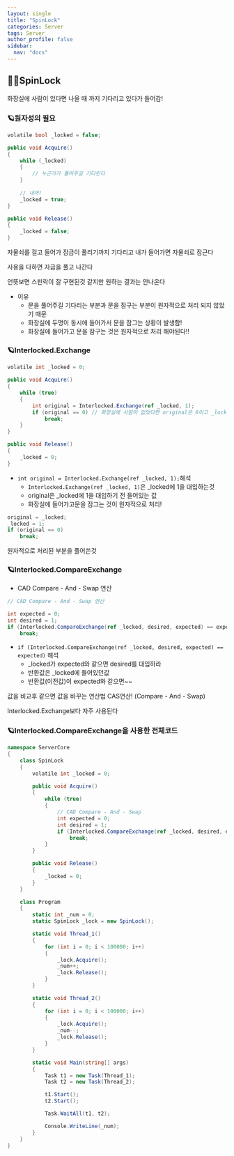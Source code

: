 ```yaml
---
layout: single
title: "SpinLock"
categories: Server
tags: Server
author_profile: false
sidebar:
  nav: "docs"
---
```



## 🙇‍♀️SpinLock

화장실에 사람이 있다면 나올 때 까지 기다리고 있다가 들어감!


### 🪐원자성의 필요

```cs
volatile bool _locked = false;

public void Acquire()
{
    while (_locked)
    {
        // 누군가가 풀어주길 기다린다
    }
    
    // 내꺼!
    _locked = true;
}

public void Release()
{
    _locked = false;
}
```

자물쇠를 걸고 들어가 잠금이 풀리기까지 기다리고 내가 들어가면 자물쇠로 잠근다

사용을 다하면 자금을 풀고 나간다


언뜻보면 스핀락이 잘 구현된것 같지만 원하는 결과는 안나온다

* 이유
  * 문을 풀어주길 기다리는 부분과 문을 잠구는 부분이 원자적으로 처리 되지 않았기 때문
  * 화장실에 두명이 동시에 들어가서 문을 잠그는 상황이 발생함!
  * 화장실에 들어가고 문을 잠구는 것은 원자적으로 처리 해야된다!!


### 🪐Interlocked.Exchange

```cs
volatile int _locked = 0;

public void Acquire()
{
    while (true)
    {
        int original = Interlocked.Exchange(ref _locked, 1);
        if (original == 0) // 화장실에 사람이 없었다면 original은 0이고 _locked에는 1이 들어감
            break;
    }
}

public void Release()
{
    _locked = 0;
}
```

* `int original = Interlocked.Exchange(ref _locked, 1);`해석
  * `Interlocked.Exchange(ref _locked, 1)`은 _locked에 1을 대입하는것
  * original은 _locked에 1을 대입하기 전 들어있는 값
  * 화장실에 들어가고문을 잠그는 것이 원자적으로 처리!

```cs
original = _locked;
_locked = 1;
if (original == 0)
    break;
```
원자적으로 처리된 부분을 풀어쓴것

### 🪐Interlocked.CompareExchange

* CAD Compare - And - Swap 연산


```cs
// CAD Compare - And - Swap 연산

int expected = 0;
int desired = 1;
if (Interlocked.CompareExchange(ref _locked, desired, expected) == expected)
    break;
```

* `if (Interlocked.CompareExchange(ref _locked, desired, expected) == expected)` 해석
  * _locked가 expected와 같으면 desired를 대입하라
  * 반환값은 _locked에 들어있던값
  * 반환값(이전값)이 expected와 같으면~~

값을 비교후 같으면 값을 바꾸는 연산법
CAS연산! (Compare - And - Swap)

Interlocked.Exchange보다 자주 사용된다

### 🪐Interlocked.CompareExchange을 사용한 전체코드

```cs
namespace ServerCore
{
    class SpinLock
    {
        volatile int _locked = 0;

        public void Acquire()
        {
            while (true)
            {
                // CAD Compare - And - Swap
                int expected = 0;
                int desired = 1;
                if (Interlocked.CompareExchange(ref _locked, desired, expected) == expected)
                    break;
            }
        }

        public void Release()
        {
            _locked = 0;
        }
    }

    class Program
    {
        static int _num = 0;
        static SpinLock _lock = new SpinLock();

        static void Thread_1()
        {
            for (int i = 0; i < 100000; i++)
            {
                _lock.Acquire();
                _num++;
                _lock.Release();
            }
        }

        static void Thread_2()
        {
            for (int i = 0; i < 100000; i++)
            {
                _lock.Acquire();
                _num--;
                _lock.Release();
            }
        }

        static void Main(string[] args)
        {
            Task t1 = new Task(Thread_1);
            Task t2 = new Task(Thread_2);

            t1.Start();
            t2.Start();

            Task.WaitAll(t1, t2);

            Console.WriteLine(_num);
        }
    }
}
```





